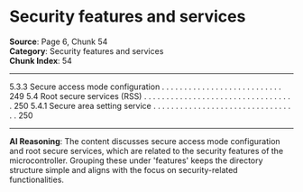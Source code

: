 # Security features and services

**Source**: Page 6, Chunk 54  
**Category**: Security features and services  
**Chunk Index**: 54

---

5.3.3 Secure access mode configuration . . . . . . . . . . . . . . . . . . . . . . . . . . . 249
5.4 Root secure services (RSS) . . . . . . . . . . . . . . . . . . . . . . . . . . . . . . . . . . 250
5.4.1 Secure area setting service . . . . . . . . . . . . . . . . . . . . . . . . . . . . . . . . . 250

---

**AI Reasoning**: The content discusses secure access mode configuration and root secure services, which are related to the security features of the microcontroller. Grouping these under 'features' keeps the directory structure simple and aligns with the focus on security-related functionalities.
